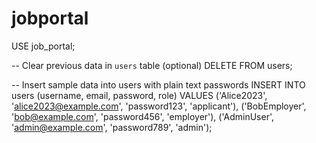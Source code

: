 # jobportal

USE job_portal;

-- Clear previous data in `users` table (optional)
DELETE FROM users;

-- Insert sample data into users with plain text passwords
INSERT INTO users (username, email, password, role) VALUES
('Alice2023', 'alice2023@example.com', 'password123', 'applicant'),
('BobEmployer', 'bob@example.com', 'password456', 'employer'),
('AdminUser', 'admin@example.com', 'password789', 'admin');
